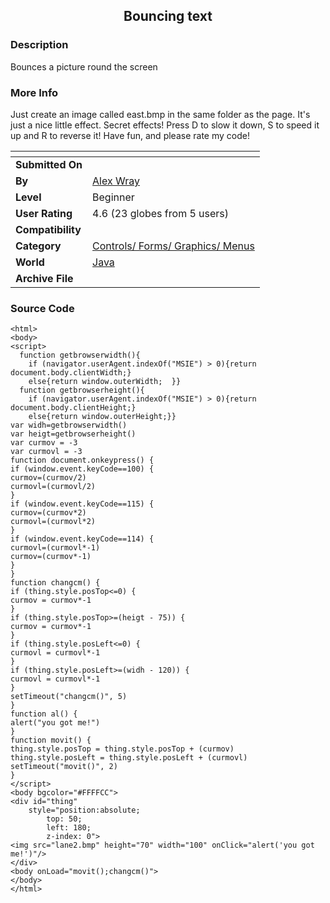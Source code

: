 ﻿<div align="center">

## Bouncing text


</div>

### Description

Bounces a picture round the screen
 
### More Info
 
Just create an image called east.bmp in the same folder as the page. It's just a nice little effect. Secret effects! Press D to slow it down, S to speed it up and R to reverse it! Have fun, and please rate my code!


<span>             |<span>
---                |---
**Submitted On**   |
**By**             |[Alex Wray](https://github.com/Planet-Source-Code/PSCIndex/blob/master/ByAuthor/alex-wray.md)
**Level**          |Beginner
**User Rating**    |4.6 (23 globes from 5 users)
**Compatibility**  |
**Category**       |[Controls/ Forms/ Graphics/ Menus](https://github.com/Planet-Source-Code/PSCIndex/blob/master/ByCategory/controls-forms-graphics-menus__2-59.md)
**World**          |[Java](https://github.com/Planet-Source-Code/PSCIndex/blob/master/ByWorld/java.md)
**Archive File**   |[](https://github.com/Planet-Source-Code/alex-wray-bouncing-text__2-3149/archive/master.zip)





### Source Code

```
<html>
<body>
<script>
  function getbrowserwidth(){
  	if (navigator.userAgent.indexOf("MSIE") > 0){return document.body.clientWidth;}
  	else{return window.outerWidth;	}}
  function getbrowserheight(){
    if (navigator.userAgent.indexOf("MSIE") > 0){return document.body.clientHeight;}
    else{return window.outerHeight;}}
var widh=getbrowserwidth()
var heigt=getbrowserheight()
var curmov = -3
var curmovl = -3
function document.onkeypress() {
if (window.event.keyCode==100) {
curmov=(curmov/2)
curmovl=(curmovl/2)
}
if (window.event.keyCode==115) {
curmov=(curmov*2)
curmovl=(curmovl*2)
}
if (window.event.keyCode==114) {
curmovl=(curmovl*-1)
curmov=(curmov*-1)
}
}
function changcm() {
if (thing.style.posTop<=0) {
curmov = curmov*-1
}
if (thing.style.posTop>=(heigt - 75)) {
curmov = curmov*-1
}
if (thing.style.posLeft<=0) {
curmovl = curmovl*-1
}
if (thing.style.posLeft>=(widh - 120)) {
curmovl = curmovl*-1
}
setTimeout("changcm()", 5)
}
function al() {
alert("you got me!")
}
function movit() {
thing.style.posTop = thing.style.posTop + (curmov)
thing.style.posLeft = thing.style.posLeft + (curmovl)
setTimeout("movit()", 2)
}
</script>
<body bgcolor="#FFFFCC">
<div id="thing"
	style="position:absolute;
		top: 50;
		left: 180;
		z-index: 0">
<img src="lane2.bmp" height="70" width="100" onClick="alert('you got me!')"/>
</div>
<body onLoad="movit();changcm()">
</body>
</html>
```

